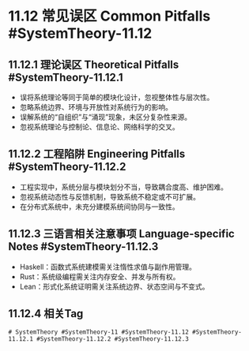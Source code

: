 # 11.12 常见误区 Common Pitfalls #SystemTheory-11.12

## 11.12.1 理论误区 Theoretical Pitfalls #SystemTheory-11.12.1

- 误将系统理论等同于简单的模块化设计，忽视整体性与层次性。
- 忽略系统边界、环境与开放性对系统行为的影响。
- 误解系统的“自组织”与“涌现”现象，未区分复杂性来源。
- 忽视系统理论与控制论、信息论、网络科学的交叉。

## 11.12.2 工程陷阱 Engineering Pitfalls #SystemTheory-11.12.2

- 工程实现中，系统分层与模块划分不当，导致耦合度高、维护困难。
- 忽视系统动态性与反馈机制，导致系统不稳定或不可扩展。
- 在分布式系统中，未充分建模系统间协同与一致性。

## 11.12.3 三语言相关注意事项 Language-specific Notes #SystemTheory-11.12.3

- Haskell：函数式系统建模需关注惰性求值与副作用管理。
- Rust：系统级编程需关注内存安全、并发与所有权。
- Lean：形式化系统证明需关注系统边界、状态空间与不变式。

## 11.12.4 相关Tag

`# SystemTheory #SystemTheory-11 #SystemTheory-11.12 #SystemTheory-11.12.1 #SystemTheory-11.12.2 #SystemTheory-11.12.3`
